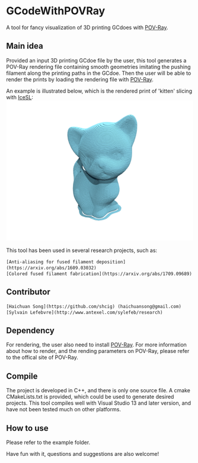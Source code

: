 # GCodeWithPOVRay
A tool for fancy visualization of 3D printing GCdoes with [POV-Ray](http://www.povray.org/download/).

## Main idea
Provided an input 3D printing GCdoe file by the user, this tool generates a POV-Ray rendering file containing smooth geometries imitating the pushing filament along the printing paths in the GCdoe. Then the user will be able to render the prints by loading the rendering file with [POV-Ray](http://www.povray.org/download/).

An example is illustrated below, which is the rendered print of 'kitten' slicing with [IceSL](http://shapeforge.loria.fr/icesl/):
![](/example/kitten.png)

This tool has been used in several research projects, such as:

    [Anti-aliasing for fused filament deposition](https://arxiv.org/abs/1609.03032)
    [Colored fused filament fabrication](https://arxiv.org/abs/1709.09689)

## Contributor

    [Haichuan Song](https://github.com/shcig) (haichuansong@gmail.com)
    [Sylvain Lefebvre](http://www.antexel.com/sylefeb/research)

## Dependency
For rendering, the user also need to install [POV-Ray](http://www.povray.org/download/). For more information about how to render, and the rending parameters on POV-Ray, please refer to the offical site of POV-Ray.

## Compile
The project is developed in C++, and there is only one source file. A cmake CMakeLists.txt is provided, which could be used to generate desired projects. This tool compiles well with Visual Studio 13 and later version, and have not been tested much on other platforms.

## How to use
Please refer to the example folder.

Have fun with it, questions and suggestions are also welcome!
